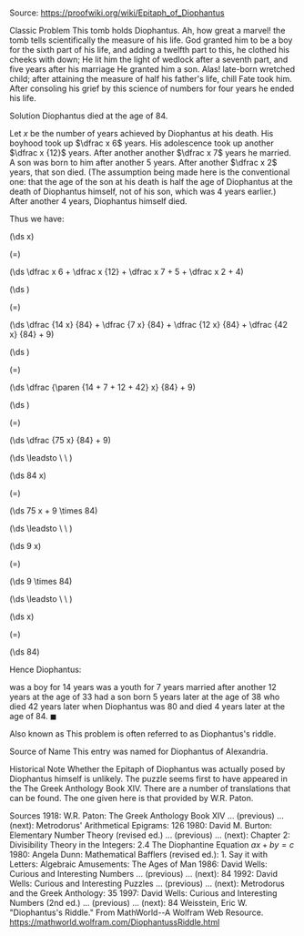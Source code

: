 # 

Source: https://proofwiki.org/wiki/Epitaph_of_Diophantus



Classic Problem
This tomb holds Diophantus. Ah, how great a marvel!
the tomb tells scientifically the measure of his life.
God granted him to be a boy for the sixth part of his life,
and adding a twelfth part to this, he clothed his cheeks with down;
He lit him the light of wedlock after a seventh part,
and five years after his marriage He granted him a son.
Alas! late-born wretched child;
after attaining the measure of half his father's life, chill Fate took him.
After consoling his grief by this science of numbers for four years he ended his life.


Solution
Diophantus died at the age of $84$.

Let $x$ be the number of years achieved by Diophantus at his death.
His boyhood took up $\dfrac x 6$ years.
His adolescence took up another $\dfrac x {12}$ years.
After another another $\dfrac x 7$ years he married.
A son was born to him after another $5$ years.
After another $\dfrac x 2$ years, that son died.
(The assumption being made here is the conventional one: that the age of the son at his death is half the age of Diophantus at the death of Diophantus himself, not of his son, which was $4$ years earlier.)
After another $4$ years, Diophantus himself died.

Thus we have:














\(\ds x\)

\(=\)







\(\ds \dfrac x 6 + \dfrac x {12} + \dfrac x 7 + 5 + \dfrac x 2 + 4\)




















\(\ds \)

\(=\)







\(\ds \dfrac {14 x} {84} + \dfrac {7 x} {84} + \dfrac {12 x} {84} + \dfrac {42 x} {84} + 9\)




















\(\ds \)

\(=\)







\(\ds \dfrac {\paren {14 + 7 + 12 + 42} x} {84} + 9\)




















\(\ds \)

\(=\)







\(\ds \dfrac {75 x} {84} + 9\)














\(\ds \leadsto \ \ \)





\(\ds 84 x\)

\(=\)







\(\ds 75 x + 9 \times 84\)














\(\ds \leadsto \ \ \)





\(\ds 9 x\)

\(=\)







\(\ds 9 \times 84\)














\(\ds \leadsto \ \ \)





\(\ds x\)

\(=\)







\(\ds 84\)









Hence Diophantus:

was a boy for $14$ years
was a youth for $7$ years
married after another $12$ years at the age of $33$
had a son born $5$ years later at the age of $38$
who died $42$ years later when Diophantus was $80$
and died $4$ years later at the age of $84$.
$\blacksquare$


Also known as
This problem is often referred to as Diophantus's riddle.


Source of Name
This entry was named for Diophantus of Alexandria.


Historical Note
Whether the Epitaph of Diophantus was actually posed by Diophantus himself is unlikely.
The puzzle seems first to have appeared in the The Greek Anthology Book XIV.
There are a number of translations that can be found. The one given here is that provided by W.R. Paton.


Sources
1918: W.R. Paton: The Greek Anthology Book XIV ... (previous) ... (next): Metrodorus' Arithmetical Epigrams: $126$
1980: David M. Burton: Elementary Number Theory (revised ed.) ... (previous) ... (next): Chapter $2$: Divisibility Theory in the Integers: $2.4$ The Diophantine Equation $a x + b y = c$
1980: Angela Dunn: Mathematical Bafflers (revised ed.): $1$. Say it with Letters: Algebraic Amusements: The Ages of Man
1986: David Wells: Curious and Interesting Numbers ... (previous) ... (next): $84$
1992: David Wells: Curious and Interesting Puzzles ... (previous) ... (next): Metrodorus and the Greek Anthology: $35$
1997: David Wells: Curious and Interesting Numbers (2nd ed.) ... (previous) ... (next): $84$
Weisstein, Eric W. "Diophantus's Riddle." From MathWorld--A Wolfram Web Resource.  https://mathworld.wolfram.com/DiophantussRiddle.html




